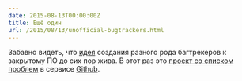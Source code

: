 ```yaml
---
date: 2015-08-13T00:00:00Z
title: Ещё один
url: /2015/08/13/unofficial-bugtrackers.html
---
```


Забавно видеть, что [идея](http://bugs.bronevichok.ru/wiki?name=FAQ) создания
разного рода багтрекеров к закрытому ПО до сих пор жива. В этот раз это
[проект со списком проблем](https://github.com/isaacs/github/issues) в сервисе
[Github](github.com/).
